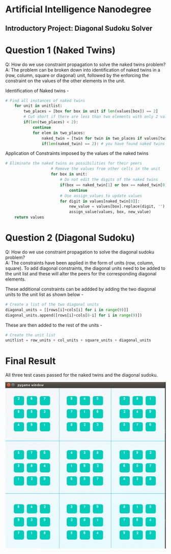# Artificial Intelligence Nanodegree
## Introductory Project: Diagonal Sudoku Solver

# Question 1 (Naked Twins)
Q: How do we use constraint propagation to solve the naked twins problem?  
A: The problem can be broken down into identification of naked twins in a (row, column, square or diagonal) unit, followed by the enforcing the constraint on the values of the other elements in the unit.

Identification of Naked twins -
```Python
# Find all instances of naked twins
    for unit in unitlist:
        two_places = [box for box in unit if len(values[box]) == 2]
        # Cut short if there are less than two elements with only 2 values
        if(len(two_places) < 2):
            continue
            for elem in two_places:
                naked_twin = [twin for twin in two_places if values[twin] == values[elem]]
                if(len(naked_twin) == 2): # you have found naked twins
```

Application of Constraints imposed by the values of the naked twins

```Python
# Eliminate the naked twins as possibilities for their peers
                    # Remove the values from other cells in the unit
                    for box in unit:
                        # Do not edit the digits of the naked twins
                        if(box == naked_twin[1] or box == naked_twin[0]):
                            continue
                        # Use assign_values to update values
                        for digit in values[naked_twin[0]]:
                            new_value = values[box].replace(digit, '')
                            assign_value(values, box, new_value)
    return values
```

# Question 2 (Diagonal Sudoku)
Q: How do we use constraint propagation to solve the diagonal sudoku problem?  
A: The constraints have been applied in the form of units (row, column, square). To add diagonal constraints, the diagonal units need to be added to the unit list and these will alter the peers for the corresponding diagonal elements.

These additional constraints can be addded by adding the two diagonal units  to the unit list as shown below -

```Python
# Create a list of the two diagonal units
diagonal_units = [[rows[i]+cols[i] for i in range(9)]]
diagonal_units.append([rows[i]+cols[8-i] for i in range(9)])
```
These are then added to the rest of the units -

```Python
# Create the unit list
unitlist = row_units + col_units + square_units + diagonal_units
```

# Final Result

All three test cases passed for the naked twins and the diagonal sudoku.

![Completed Sudoku](images/completed_sudoku_1.png?raw=true "Completed Sudoku")
